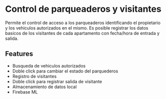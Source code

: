 # Control de parqueaderos y visitantes

Permite el control de acceso a los parqueaderos identificando el propietario y los vehiculos autorizados en el mismo.  Es posible registrar los datos basicos de los visitantes de cada apartamento con fecha/hora de entrada y salida.

## Features
-  Busqueda de vehiculos autorizados
-  Doble click para cambiar el estado del parquederos
-  Registro de visitantes
-  Doble click para registrar salida de visitante
-  Almacenamiento de datos local
-  Firebase ML

